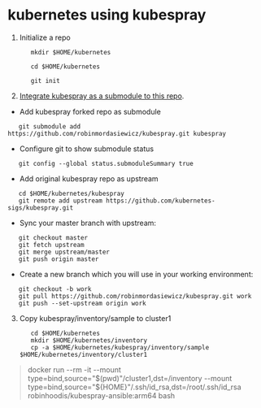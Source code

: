 # kubernetes using kubespray

1. Initialize a repo

   ```ShellSession
      mkdir $HOME/kubernetes
   ```

   ```ShellSession
      cd $HOME/kubernetes
   ```

   ```ShellSession
      git init
   ```

2. [Integrate kubespray as a submodule to this repo](https://github.com/kubernetes-sigs/kubespray/blob/master/docs/integration.md).

  - Add kubespray forked repo as submodule

   ```ShellSession
      git submodule add https://github.com/robinmordasiewicz/kubespray.git kubespray
   ```

  - Configure git to show submodule status
 
   ```ShellSession
      git config --global status.submoduleSummary true
   ```

  - Add original kubespray repo as upstream

   ```ShellSession
      cd $HOME/kubernetes/kubespray
      git remote add upstream https://github.com/kubernetes-sigs/kubespray.git
   ```

  - Sync your master branch with upstream:

   ```ShellSession
      git checkout master
      git fetch upstream
      git merge upstream/master
      git push origin master
   ```

  - Create a new branch which you will use in your working environment:

   ```ShellSession
      git checkout -b work
      git pull https://github.com/robinmordasiewicz/kubespray.git work
      git push --set-upstream origin work
   ```

3. Copy kubespray/inventory/sample to cluster1

   ```ShellSession
      cd $HOME/kubernetes
      mkdir $HOME/kubernetes/inventory
      cp -a $HOME/kubernetes/kubespray/inventory/sample $HOME/kubernetes/inventory/cluster1
   ```

> docker run --rm -it --mount type=bind,source="$(pwd)"/cluster1,dst=/inventory --mount type=bind,source="${HOME}"/.ssh/id_rsa,dst=/root/.ssh/id_rsa robinhoodis/kubespray-ansible:arm64 bash
